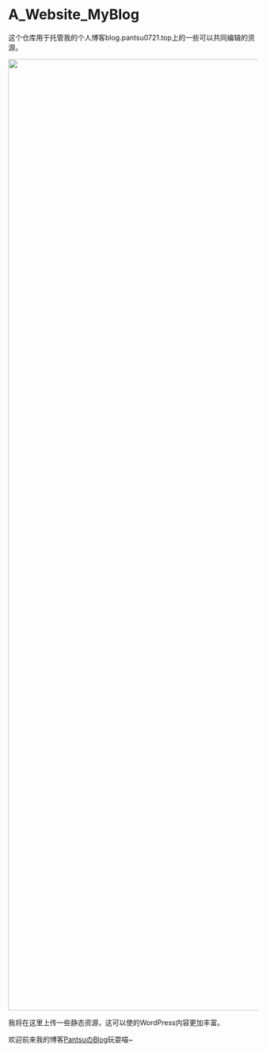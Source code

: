 # A_Website_MyBlog
<p>这个仓库用于托管我的个人博客blog.pantsu0721.top上的一些可以共同编辑的资源。</p> 
<img src="https://raw.githubusercontent.com/PantsuMeow/A_Website_MyBlog/refs/heads/main/readme.avif" width="1920px">
<p>我将在这里上传一些静态资源，这可以使的WordPress内容更加丰富。</p>
<p>欢迎前来我的博客<a href="http://blog.pantsu0721.top" target="_blank" rel="noreferrer noopener">PantsuのBlog</a>玩耍喵~</p>
